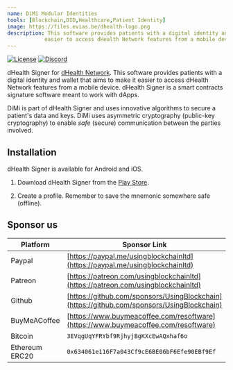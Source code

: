 ```yaml
---
name: DiMi Modular Identities
tools: [Blockchain,DID,Healthcare,Patient Identity]
image: https://files.evias.be/dhealth-logo.png
description: This software provides patients with a digital identity and wallet that aims to make it
            easier to access dHealth Network features from a mobile device. DiMi is included as part of the dHealth Signer software.
---
```


[![License](https://img.shields.io/badge/License-LGPL%203.0%20only-blue.svg)][license]
[![Discord](https://img.shields.io/badge/chat-on%20discord-green.svg)][discord]

dHealth Signer for [dHealth Network][parent-url]. This software provides patients
with a digital identity and wallet that aims to make it easier to access dHealth
Network features from a mobile device. dHealth Signer is a smart contracts signature
software meant to work with dApps.

DiMi is part of dHealth Signer and uses innovative algorithms to secure a patient's
data and keys. DiMi uses asymmetric cryptography (public-key cryptography) to enable
*safe* (secure) communication between the parties involved.

## Installation

dHealth Signer is available for Android and iOS.

1. Download dHealth Signer from the [Play Store](https://play.google.com/store/apps/details?id=com.dhealth.wallet).

2. Create a profile. Remember to save the mnemonic somewhere safe (offline).

## Sponsor us

| Platform | Sponsor Link |
| --- | --- |
| Paypal | [https://paypal.me/usingblockchainltd](https://paypal.me/usingblockchainltd) |
| Patreon | [https://patreon.com/usingblockchainltd](https://patreon.com/usingblockchainltd) |
| Github | [https://github.com/sponsors/UsingBlockchain](https://github.com/sponsors/UsingBlockchain) |
| BuyMeACoffee | [https://www.buymeacoffee.com/resoftware](https://www.buymeacoffee.com/resoftware) |
| Bitcoin | `3EVqgUqYFRYbf9RjhyjBgKXcEwAQxhaf6o` |
| Ethereum ERC20 | `0x634061e116F7a043Cf9cE6BE06bF6Efe90EBf9Ef` |


[parent-url]: https://dhealth.com
[license]: https://opensource.org/licenses/LGPL-3.0
[discord]: https://discord.gg/P57WHbmZjk

